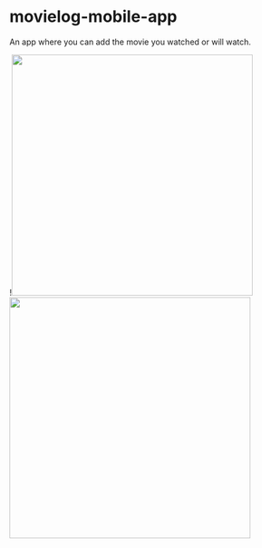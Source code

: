# movielog-mobile-app

An app where you can add the movie you watched or will watch.  

!<img src="image1.png" width="425"/> <img src="image2.png" width="425"/> 